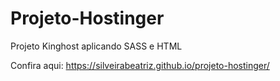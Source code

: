 # Projeto-Hostinger
 
Projeto Kinghost aplicando SASS e HTML

Confira aqui: https://silveirabeatriz.github.io/projeto-hostinger/
